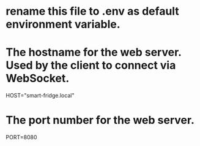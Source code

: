 # rename this file to .env as default environment variable.  
# The hostname for the web server. Used by the client to connect via WebSocket.
HOST="smart-fridge.local"

# The port number for the web server.
PORT=8080
